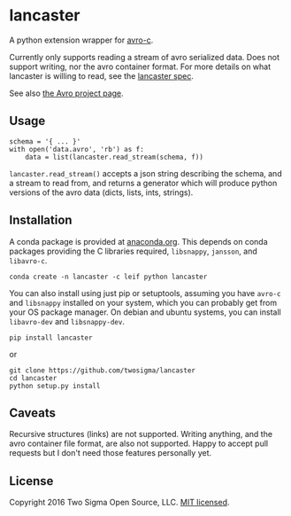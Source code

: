 lancaster
=========

A python extension wrapper for [avro-c][avro-c].

Currently only supports reading a stream of avro serialized data.
Does not support writing, nor the avro container format.  For more
details on what lancaster is willing to read, see the
[lancaster spec](docs/spec.md).

See also [the Avro project page][avro].

Usage
-----

    schema = '{ ... }'
    with open('data.avro', 'rb') as f:
        data = list(lancaster.read_stream(schema, f))

`lancaster.read_stream()` accepts a json string describing the schema,
and a stream to read from, and returns a generator which will produce
python versions of the avro data (dicts, lists, ints, strings).

Installation
------------

A conda package is provided at [anaconda.org][anaconda].  This depends
on conda packages providing the C libraries required, `libsnappy`,
`jansson`, and `libavro-c`.

    conda create -n lancaster -c leif python lancaster

You can also install using just pip or setuptools, assuming you have
`avro-c` and `libsnappy` installed on your system, which you can
probably get from your OS package manager.  On debian and ubuntu
systems, you can install `libavro-dev` and `libsnappy-dev`.

    pip install lancaster

or

    git clone https://github.com/twosigma/lancaster
    cd lancaster
    python setup.py install

Caveats
-------

Recursive structures (links) are not supported.  Writing anything, and
the avro container file format, are also not supported.  Happy to
accept pull requests but I don't need those features personally yet.

License
-------

Copyright 2016 Two Sigma Open Source, LLC.  [MIT licensed][license].

[anaconda]: https://anaconda.org/leif/lancaster
[avro]: https://avro.apache.org/
[avro-c]: http://avro.apache.org/docs/1.7.7/api/c/index.html
[license]: https://github.com/twosigma/lancaster/blob/master/LICENSE

